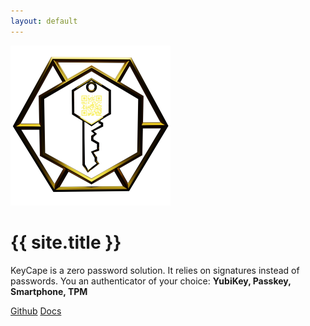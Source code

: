 ```yaml
---
layout: default
---
```

<div class="container-fluid" id="banner">
<div class="row align-items-center justify-content-center" style="height:90vh">
	<div class="col-lg-6 text-center">
		<img src="/assets/img/favicon.png" class="d-inline-block align-text-top" alt="Logo" width="256">
		<h1 class="text-body-emphasis display-2">{{ site.title }}</h1>
		<p class="col-lg-8 mx-auto fs-5 text-muted fs-4"> KeyCape is a zero password solution. It relies on signatures instead of passwords. You an authenticator of your choice: <b>YubiKey, Passkey, Smartphone, TPM</b></p>
		<div class="d-inline-flex gap-2 mb-5">
			<a class="d-inline-flex align-items-center btn btn-primary btn-lg px-4 rounded-pill" href="https://github.com/KeyCape/KeyCape"><i class="bi bi-github me-2"></i>Github</a>
			<a class="btn btn-outline-secondary btn-lg px-4 rounded-pill" href="https://jesper1995.gitbook.io/identity-provider-cpp/quick-start/prerequisites">Docs</a>
		</div>
	</div>
</div>
<div class="row align-items-start justify-content-center" style="height:10vh">
		<div class="col text-center">
        <p class="bi bi-caret-down display-3"></p> 
        </div>
</div>
</div>

<div class="b-example-divider"></div>

<div class="container-fluid" style="background-color:#101031">
<div class="container">
<!--	<h2 class="pb-2 border-bottom">Security aspects</h2> -->
	<div class="row g-5 py-5 row-cols-1 row-cols-lg-3">
	{% for entry in site.data.features %}
		<div class="col d-flex align-items-start p-3">
			<div class="icon-square text-body-emphasis d-inline-flex align-items-center justify-content-center fs-4 flex-shrink-0 me-3">
				<i class="{{ entry.icon.name }}" style="color: {{ entry.icon.color }};"></i>
			</div>
			<div>
				<h3 class="fs-2 text-body-emphasis">{{ entry.title }}</h3>
				<p>{{ entry.content }}</p>
				{% if entry.link %}
				<a class="btn btn-primary" href="{{ entry.link }}">More</a>
				{% endif %}
			</div>
		</div>	
	{% endfor %}
	</div>
</div>
</div>

<div class="b-example-divider"></div>

<div class="container-fluid" style="background-color:#0A0A1E">
	<div class="container pt-5 pb-5 text-center">
		<h1 class="p-4">Screenshots</h1>
		<div id="screenshots" class="carousel slide">
			<div class="carousel-inner">
				{% assign screenshot_files = site.static_files | where: "screenshot", true %}
				{% for screenshot in screenshot_files %}
				<div class="carousel-item {% if forloop.first == true %} active {% endif %}">
					<img class="d-block w-100" src="{{ screenshot.path | remove_first: "/"}}">
				</div>
				{% endfor %}
			</div>
			<button class="carousel-control-prev" type="button" data-bs-target="#screenshots" data-bs-slide="prev">
				<span class="carousel-control-prev-icon" aria-hidden="true"></span>
				<span class="visually-hidden">Previous</span>
			</button>
			<button class="carousel-control-next" type="button" data-bs-target="#screenshots" data-bs-slide="next">
				<span class="carousel-control-next-icon" aria-hidden="true"></span>
				<span class="visually-hidden">Next</span>
			</button>

		</div>
	</div>
</div>
